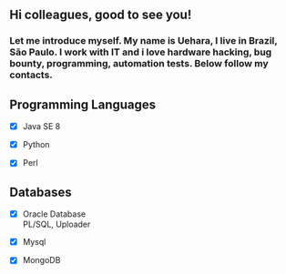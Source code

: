 
## Hi colleagues, good to see you! 

### Let me introduce myself. My name is Uehara, I live in Brazil, São Paulo. I work with IT and i love hardware hacking, bug bounty, programming, automation tests. Below follow my contacts. <br>


## Programming Languages

- [x] Java SE 8
- [x] Python
- [x] Perl


## Databases

- [x] Oracle Database <br>
  PL/SQL, Uploader<br>

- [x] Mysql
- [x] MongoDB


